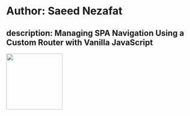 # Author: Saeed Nezafat

## description: Managing SPA Navigation Using a Custom Router with Vanilla JavaScript
<div>
<img width="150" src="https://avatars.githubusercontent.com/u/108469506?v=4">
</div>
